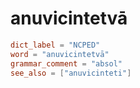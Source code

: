# anuvicintetvā

``` toml
dict_label = "NCPED"
word = "anuvicintetvā"
grammar_comment = "absol"
see_also = ["anuvicinteti"]
```

